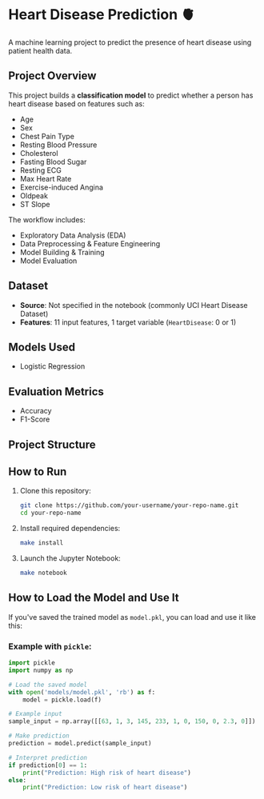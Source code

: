# Heart Disease Prediction 🫀

A machine learning project to predict the presence of heart disease using patient health data.

## Project Overview

This project builds a **classification model** to predict whether a person has heart disease based on features such as:

- Age
- Sex
- Chest Pain Type
- Resting Blood Pressure
- Cholesterol
- Fasting Blood Sugar
- Resting ECG
- Max Heart Rate
- Exercise-induced Angina
- Oldpeak
- ST Slope

The workflow includes:

- Exploratory Data Analysis (EDA)
- Data Preprocessing & Feature Engineering
- Model Building & Training
- Model Evaluation

## Dataset

- **Source**: Not specified in the notebook (commonly UCI Heart Disease Dataset)
- **Features**: 11 input features, 1 target variable (`HeartDisease`: 0 or 1)

## Models Used

- Logistic Regression  

## Evaluation Metrics

- Accuracy  
- F1-Score  

## Project Structure


## How to Run

1. Clone this repository:

    ```bash
    git clone https://github.com/your-username/your-repo-name.git
    cd your-repo-name
    ```

2. Install required dependencies:

    ```bash
    make install
    ```

3. Launch the Jupyter Notebook:

    ```bash
    make notebook
    ```

## How to Load the Model and Use It

If you've saved the trained model as `model.pkl`, you can load and use it like this:

### Example with `pickle`:
```python
import pickle
import numpy as np

# Load the saved model
with open('models/model.pkl', 'rb') as f:
    model = pickle.load(f)

# Example input
sample_input = np.array([[63, 1, 3, 145, 233, 1, 0, 150, 0, 2.3, 0]])  # example values

# Make prediction
prediction = model.predict(sample_input)

# Interpret prediction
if prediction[0] == 1:
    print("Prediction: High risk of heart disease")
else:
    print("Prediction: Low risk of heart disease")
```
